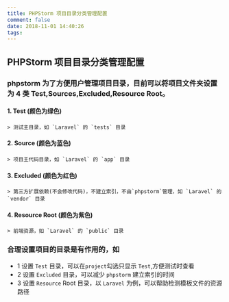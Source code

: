 ```yaml
---
title: PHPStorm 项目目录分类管理配置
comment: false
date: 2018-11-01 14:40:26
tags:
---
```


## PHPStorm 项目目录分类管理配置

### phpstorm 为了方便用户管理项目目录，目前可以将项目文件夹设置为 4 类 **Test**,**Sources**,**Excluded**,**Resource Root**。

#### 1. Test (颜色为绿色)
```
> 测试主目录，如 `Laravel` 的 `tests` 目录
```

#### 2. Source (颜色为蓝色)
```
> 项目主代码目录，如 `Laravel` 的 `app` 目录
```

#### 3. Excluded (颜色为红色)
```
> 第三方扩展依赖(不会修改代码)，不建立索引，不由`phpstorm`管理，如 `Laravel` 的 `vendor` 目录
```

#### 4. Resource Root (颜色为紫色)
```
> 前端资源，如 `Laravel` 的 `public` 目录
```

### **合理设置项目的目录是有作用的**，如

* 1 设置 `Test` 目录，可以在`project`勾选只显示 `Test`,方便测试时查看
* 2 设置 `Excluded` 目录，可以减少 `phpstorm` 建立索引的时间
* 3 设置 `Resource` Root 目录，以 `Laravel` 为例，可以帮助检测模板文件的资源路径
